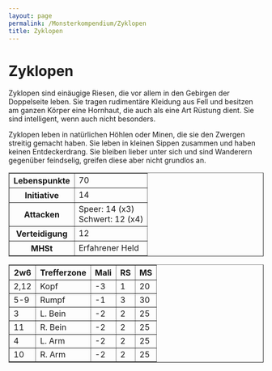 ```yaml
---
layout: page
permalink: /Monsterkompendium/Zyklopen
title: Zyklopen
---
```


# Zyklopen

Zyklopen sind einäugige Riesen, die vor allem in den Gebirgen der Doppelseite leben. Sie tragen rudimentäre Kleidung aus Fell und besitzen am ganzen Körper eine Hornhaut, die auch als eine Art Rüstung dient. Sie sind intelligent, wenn auch nicht besonders.

Zyklopen leben in natürlichen Höhlen oder Minen, die sie den Zwergen streitig gemacht haben. Sie leben in kleinen Sippen zusammen und haben keinen Entdeckerdrang. Sie bleiben lieber unter sich und sind Wanderern gegenüber feindselig, greifen diese aber nicht grundlos an.

<table border="1" cellpadding="1" cellspacing="1"><tbody><tr><th>Lebenspunkte</th><td>70</td></tr><tr><th>Initiative</th><td>14</td></tr><tr><th>Attacken</th><td>Speer: 14 (x3)<br />Schwert: 12 (x4)</td></tr><tr><th>Verteidigung</th><td>12</td></tr><tr><th>MHSt</th><td>Erfahrener Held</td></tr></tbody></table>
<table border="1" cellpadding="1" cellspacing="1"><thead><tr><th>2w6</th><th>Trefferzone</th><th>Mali</th><th>RS</th><th>MS</th></tr></thead><tbody><tr><td>2,12</td><td>Kopf</td><td>-3</td><td>1</td><td>20</td></tr><tr><td>5-9</td><td>Rumpf</td><td>-1</td><td>3</td><td>30</td></tr><tr><td>3</td><td>L. Bein</td><td>-2</td><td>2</td><td>25</td></tr><tr><td>11</td><td>R. Bein</td><td>-2</td><td>2</td><td>25</td></tr><tr><td>4</td><td>L. Arm</td><td>-2</td><td>2</td><td>25</td></tr><tr><td>10</td><td>R. Arm</td><td>-2</td><td>2</td><td>25</td></tr></tbody></table>
